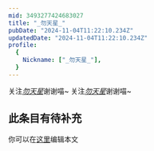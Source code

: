```yaml
---
mid: 3493277424683027
title: "_勿天星_"
pubDate: "2024-11-04T11:22:10.234Z"
updatedDate: "2024-11-04T11:22:10.234Z"
profile:
  {
    Nickname: ["_勿天星_"],
  }
---
```


关注[_勿天星_](https://space.bilibili.com/3493277424683027)谢谢喵~ 关注[_勿天星_](https://space.bilibili.com/3493277424683027)谢谢喵~

## 此条目有待补充
你可以在[这里](https://github.com/Yuhanawa/VTuber.ICU/edit/master/src/content/v/_勿天星_/index.md)编辑本文
